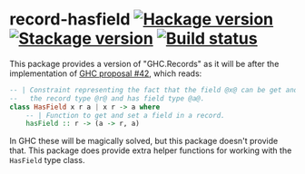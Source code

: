 # record-hasfield [![Hackage version](https://img.shields.io/hackage/v/record-hasfield.svg?label=Hackage)](https://hackage.haskell.org/package/record-hasfield) [![Stackage version](https://www.stackage.org/package/record-hasfield/badge/nightly?label=Stackage)](https://www.stackage.org/package/record-hasfield) [![Build status](https://img.shields.io/github/workflow/status/ndmitchell/record-hasfield/ci.svg)](https://github.com/ndmitchell/record-hasfield/actions)

This package provides a version of "GHC.Records" as it will be after the implementation of
[GHC proposal #42](https://github.com/ghc-proposals/ghc-proposals/blob/master/proposals/0042-record-set-field.rst), which reads:

```haskell
-- | Constraint representing the fact that the field @x@ can be get and set on
--   the record type @r@ and has field type @a@.
class HasField x r a | x r -> a where
    -- | Function to get and set a field in a record.
    hasField :: r -> (a -> r, a)
```

In GHC these will be magically solved, but this package doesn't provide that. This package does provide extra helper functions for working with the `HasField` type class.
